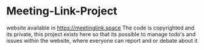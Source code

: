 # Meeting-Link-Project
website available in https://meetinglink.space
The code is copyrighted and its private, this project exists here so that its possible to manage todo's and issues within the website, where everyone can report and or debate about it
